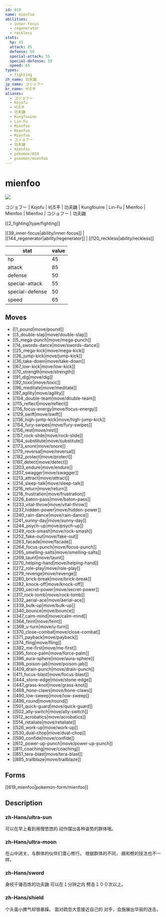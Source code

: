 ```yaml
---
id: 619
name: mienfoo
abilities:
  - inner-focus
  - regenerator
  - reckless
stats:
  hp: 45
  attack: 85
  defense: 50
  special-attack: 55
  special-defense: 50
  speed: 65
types:
  - fighting
zh_name: 功夫鼬
jp_name: コジョフー
kr_name: 비조푸
aliases:
  - コジョフー
  - Kojofu
  - 비조푸
  - 功夫鼬
  - Kungfouine
  - Lin-Fu
  - Mienfoo
  - Mienfoo
  - Mienfoo
  - コジョフー
  - 功夫鼬
  - mienfoo
  - pokemon/619
  - pokemon/mienfoo
---
```

# mienfoo

![](https://raw.githubusercontent.com/PokeAPI/sprites/master/sprites/pokemon/619.png)

コジョフー | Kojofu | 비조푸 | 功夫鼬 | Kungfouine | Lin-Fu | Mienfoo | Mienfoo | Mienfoo | コジョフー | 功夫鼬

[[2_fighting|type/fighting]]

[[39_inner-focus|ability/inner-focus]] | [[144_regenerator|ability/regenerator]] | [[120_reckless|ability/reckless]]

|stat|value|
|---|---|
|hp|45|
|attack|85|
|defense|50|
|special-attack|55|
|special-defense|50|
|speed|65|


## Moves

- [[1_pound|move/pound]]
- [[3_double-slap|move/double-slap]]
- [[5_mega-punch|move/mega-punch]]
- [[14_swords-dance|move/swords-dance]]
- [[25_mega-kick|move/mega-kick]]
- [[26_jump-kick|move/jump-kick]]
- [[36_take-down|move/take-down]]
- [[67_low-kick|move/low-kick]]
- [[70_strength|move/strength]]
- [[91_dig|move/dig]]
- [[92_toxic|move/toxic]]
- [[96_meditate|move/meditate]]
- [[97_agility|move/agility]]
- [[104_double-team|move/double-team]]
- [[115_reflect|move/reflect]]
- [[116_focus-energy|move/focus-energy]]
- [[129_swift|move/swift]]
- [[136_high-jump-kick|move/high-jump-kick]]
- [[154_fury-swipes|move/fury-swipes]]
- [[156_rest|move/rest]]
- [[157_rock-slide|move/rock-slide]]
- [[164_substitute|move/substitute]]
- [[173_snore|move/snore]]
- [[179_reversal|move/reversal]]
- [[182_protect|move/protect]]
- [[197_detect|move/detect]]
- [[203_endure|move/endure]]
- [[207_swagger|move/swagger]]
- [[213_attract|move/attract]]
- [[214_sleep-talk|move/sleep-talk]]
- [[216_return|move/return]]
- [[218_frustration|move/frustration]]
- [[226_baton-pass|move/baton-pass]]
- [[233_vital-throw|move/vital-throw]]
- [[237_hidden-power|move/hidden-power]]
- [[240_rain-dance|move/rain-dance]]
- [[241_sunny-day|move/sunny-day]]
- [[244_psych-up|move/psych-up]]
- [[249_rock-smash|move/rock-smash]]
- [[252_fake-out|move/fake-out]]
- [[263_facade|move/facade]]
- [[264_focus-punch|move/focus-punch]]
- [[265_smelling-salts|move/smelling-salts]]
- [[269_taunt|move/taunt]]
- [[270_helping-hand|move/helping-hand]]
- [[272_role-play|move/role-play]]
- [[279_revenge|move/revenge]]
- [[280_brick-break|move/brick-break]]
- [[282_knock-off|move/knock-off]]
- [[290_secret-power|move/secret-power]]
- [[317_rock-tomb|move/rock-tomb]]
- [[332_aerial-ace|move/aerial-ace]]
- [[339_bulk-up|move/bulk-up]]
- [[340_bounce|move/bounce]]
- [[347_calm-mind|move/calm-mind]]
- [[364_feint|move/feint]]
- [[369_u-turn|move/u-turn]]
- [[370_close-combat|move/close-combat]]
- [[371_payback|move/payback]]
- [[374_fling|move/fling]]
- [[382_me-first|move/me-first]]
- [[395_force-palm|move/force-palm]]
- [[396_aura-sphere|move/aura-sphere]]
- [[398_poison-jab|move/poison-jab]]
- [[409_drain-punch|move/drain-punch]]
- [[411_focus-blast|move/focus-blast]]
- [[444_stone-edge|move/stone-edge]]
- [[447_grass-knot|move/grass-knot]]
- [[468_hone-claws|move/hone-claws]]
- [[490_low-sweep|move/low-sweep]]
- [[496_round|move/round]]
- [[501_quick-guard|move/quick-guard]]
- [[502_ally-switch|move/ally-switch]]
- [[512_acrobatics|move/acrobatics]]
- [[514_retaliate|move/retaliate]]
- [[526_work-up|move/work-up]]
- [[530_dual-chop|move/dual-chop]]
- [[590_confide|move/confide]]
- [[612_power-up-punch|move/power-up-punch]]
- [[811_coaching|move/coaching]]
- [[851_tera-blast|move/tera-blast]]
- [[885_trailblaze|move/trailblaze]]

## Forms



[[619_mienfoo|pokemon-form/mienfoo]]

## Description

### zh-Hans/ultra-sun

可以在早上看到用慢悠悠的
动作摆出各种姿势的群体哦。

### zh-Hans/ultra-moon

在山中闭关，与群体的伙伴们潜心修行。
根据群体的不同，
踢和劈的技法也不一样。

### zh-Hans/sword

身经千锤百炼的功夫鼬
可以在１分钟之内
劈击１００次以上。

### zh-Hans/shield

个头虽小脾气却很暴躁。
面对疏忽大意接近自己的
对手，会施展出华丽的连击。

